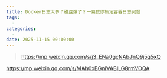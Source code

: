 ```yaml
---
title: Docker日志太多？磁盘爆了？一篇教你搞定容器日志问题
tags:
  - 
categories:
  - 
date: 2025-11-15 00:00:00
---
```


> https://mp.weixin.qq.com/s/j3_ENa0gcNAbJnQ9j5q5xQ

https://mp.weixin.qq.com/s/MAh0xBGniVABILG8rmVOQA

<!-- more -->

## 

